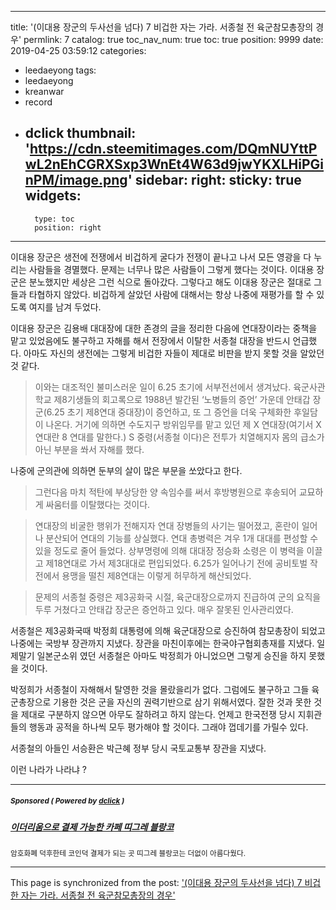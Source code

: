 
---
title: '(이대용 장군의 두사선을 넘다) 7 비겁한 자는 가라. 서종철 전 육군참모총장의 경우'
permlink: 7
catalog: true
toc_nav_num: true
toc: true
position: 9999
date: 2019-04-25 03:59:12
categories:
- leedaeyong
tags:
- leedaeyong
- kreanwar
- record
- dclick
thumbnail: 'https://cdn.steemitimages.com/DQmNUYttPwL2nEhCGRXSxp3WnEt4W63d9jwYKXLHiPGinPM/image.png'
sidebar:
    right:
        sticky: true
widgets:
    -
        type: toc
        position: right
---



이대용 장군은 생전에 전쟁에서 비겁하게 굴다가 전쟁이 끝나고 나서 모든 영광을 다 누리는 사람들을 경멸했다. 문제는 너무나 많은 사람들이 그렇게 했다는 것이다. 이대용 장군은 분노했지만 세상은 그런 식으로 돌아갔다. 그렇다고 해도 이대용 장군은 절대로 그들과 타협하지 않았다. 비겁하게 살았던 사람에 대해서는 항상 나중에 재평가를 할 수 있도록 여지를 남겨 두었다. 

이대용 장군은 김용배 대대장에 대한 존경의 글을 정리한 다음에 연대장이라는 중책을 맡고 있었음에도 불구하고 
자해를 해서 전장에서 이탈한 서종철 대장을 반드시 언급했다. 아마도 자신의 생전에는 그렇게 비겁한 자들이 제대로 비판을 받지 못할 것을 알았던 것 같다. 

> 이와는 대조적인 불미스러운 일이 6.25 초기에 서부전선에서 생겨났다. 육군사관학교 제8기생들의 회고록으로 1988년 발간된 ‘노병들의 증언’ 가운데 안태갑 장군(6.25 초기 제8연대 중대장)이 증언하고, 또 그 증언을 더욱 구체화한 후일담이 나온다. 거기에 의하면 수도지구 방위임무를 맡고 있던 제 X 연대장(여기서 X 연대란 8 연대를 말한다.) S 중령(서종철 이다)은 전투가 치열해지자 몸의 급소가 아닌 부분을 쏴서 자해를 했다.

나중에 군의관에 의하면 둔부의 살이 많은 부문을 쏘았다고 한다.

>그런다음 마치 적탄에 부상당한 양 속임수를 써서 후방병원으로 후송되어 교묘하게 싸움터를 이탈했다는 것이다. 

> 연대장의 비굴한 행위가 전해지자 연대 장병들의 사기는 떨어졌고, 혼란이 일어나 분산되어 연대의 기능를 상실했다. 연대 총병력은 겨우 1개 대대를 편성할 수 있을 정도로 줄어 들었다. 상부명령에 의해 대대장 정승화 소령은 이 병력을 이끌고 제18연대로 가서 제3대대로 편입되었다. 6.25가 일어나기 전에 공비토벌 작전에서 용맹을 떨친 제8연대는 이렇게 허무하게 해산되었다. 

> 문제의 서종철 중령은 제3공화국 시절, 육군대장으로까지 진급하여 군의 요직을 두루 거쳤다고 안태갑 장군은 증언하고 있다. 매우 잘못된 인사관리였다. 

서종철은 제3공화국때 박정희 대통령에 의해 육군대장으로 승진하여 참모총장이 되었고 나중에는 국방부 장관까지 지냈다. 장관을 마친이후에는 한국야구협회총재를 지냈다. 일제말기 일본군소위 였던 서종철은 아마도 박정희가 아니었으면 그렇게 승진을 하지 못했을 것이다. 

박정희가 서종철이 자해해서 탈영한 것을 몰랐을리가 없다. 그럼에도 불구하고 그들 육군총장으로 기용한 것은 군을 자신의 권력기반으로 삼기 위해서였다. 
잘한 것과 못한 것을 제대로 구분하지 않으면 아무도 잘하려고 하지 않는다. 
언제고 한국전쟁 당시 지휘관들의 행동과 공적을 하나씩 모두 평가해야 할 것이다. 그래야 껍데기를 가릴수 있다. 
 
서종철의 아들인 서승환은 박근혜 정부 당시 국토교통부 장관을 지냈다. 

이런 나라가 나라냐 ?

---

#####  <sub> **Sponsored ( Powered by [dclick](https://www.dclick.io) )** </sub>
##### [이더리움으로 결제 가능한 카페 띠그레 블랑코](https://api.dclick.io/v1/c?x=eyJhbGciOiJIUzI1NiIsInR5cCI6IkpXVCJ9.eyJjIjoid2lzZG9tYW5kanVzdGljZSIsInMiOiI3IiwiYSI6WyJ0LTE4MTEiXSwidXJsIjoiaHR0cHM6Ly9zdGVlbWl0LmNvbS90YXN0ZWVtL0BqdW5lMDYyMC90YXN0ZWVtLWE3YTQ5MCIsImlhdCI6MTU1NjIzOTIzNiwiZXhwIjoxODcxNTk5MjM2fQ.7BuIeP2niE2hd0qSOTA2N3K-W-qm3c8gBBFC-lclfaU)
<sup>암호화폐 덕후한테 코인덕 결제가 되는 곳 띠그레 블랑코는 더없이 아름다웠다.</sup>


- - -

This page is synchronized from the post: ['(이대용 장군의 두사선을 넘다) 7 비겁한 자는 가라. 서종철 전 육군참모총장의 경우'](https://steemit.com/@wisdomandjustice/7)
